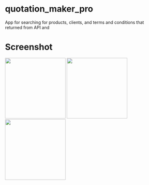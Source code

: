 # quotation_maker_pro

App for searching for products, clients, and terms and conditions that returned from API and

# Screenshot

<img src="https://imgur.com/zvi9c1v.png" width="200">  <img src="https://imgur.com/TyXUxdw.png" width="200">     <img src="https://imgur.com/iVmfgZR.png" width="200">
